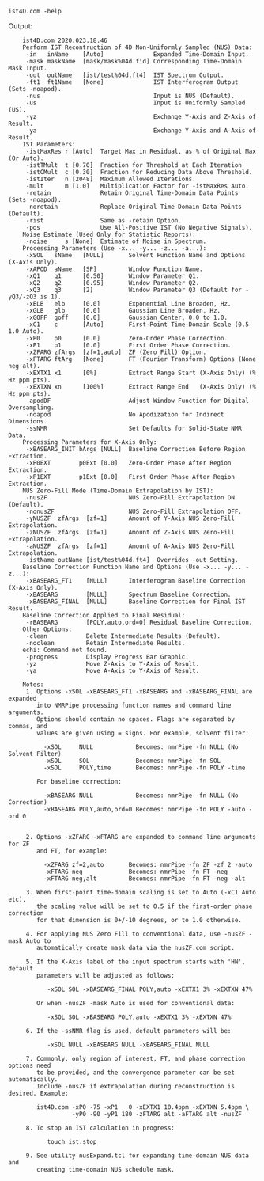 `ist4D.com -help`

Output: 
        
        ist4D.com 2020.023.18.46
        Perform IST Recontruction of 4D Non-Uniformly Sampled (NUS) Data:
         -in   inName    [Auto]              Expanded Time-Domain Input.
         -mask maskName  [mask/mask%04d.fid] Corresponding Time-Domain Mask Input.
         -out  outName   [ist/test%04d.ft4]  IST Spectrum Output.
         -ft1  ft1Name   [None]              IST Interferogram Output (Sets -noapod).
         -nus                                Input is NUS (Default).
         -us                                 Input is Uniformly Sampled (US).
         -yz                                 Exchange Y-Axis and Z-Axis of Result.
         -ya                                 Exchange Y-Axis and A-Axis of Result.
        IST Parameters:
         -istMaxRes r [Auto]  Target Max in Residual, as % of Original Max (Or Auto).
         -istTMult  t [0.70]  Fraction for Threshold at Each Iteration
         -istCMult  c [0.30]  Fraction for Reducing Data Above Threshold.
         -istIter   n [2048]  Maximum Allowed Iterations.
         -mult      m [1.0]   Multiplication Factor for -istMaxRes Auto.
         -retain              Retain Original Time-Domain Data Points (Sets -noapod).
         -noretain            Replace Original Time-Domain Data Points (Default).
         -rist                Same as -retain Option.
         -pos                 Use All-Positive IST (No Negative Signals).
        Noise Estimate (Used Only for Statistic Reports):
         -noise     s [None]  Estimate of Noise in Spectrum.
        Processing Parameters (Use -x... -y... -z... -a...):
         -xSOL   sName   [NULL]       Solvent Function Name and Options (X-Axis Only).
         -xAPOD  aName   [SP]         Window Function Name.
         -xQ1    q1      [0.50]       Window Parameter Q1.
         -xQ2    q2      [0.95]       Window Parameter Q2.
         -xQ3    q3      [2]          Window Parameter Q3 (Default for -yQ3/-zQ3 is 1).
         -xELB   elb     [0.0]        Exponential Line Broaden, Hz.
         -xGLB   glb     [0.0]        Gaussian Line Broaden, Hz.
         -xGOFF  goff    [0.0]        Gaussian Center, 0.0 to 1.0.
         -xC1    c       [Auto]       First-Point Time-Domain Scale (0.5 1.0 Auto).
         -xP0    p0      [0.0]        Zero-Order Phase Correction.
         -xP1    p1      [0.0]        First Order Phase Correction.
         -xZFARG zfArgs  [zf=1,auto]  ZF (Zero Fill) Option.
         -xFTARG ftArg   [None]       FT (Fourier Transform) Options (None neg alt).
         -xEXTX1 x1      [0%]         Extract Range Start (X-Axis Only) (% Hz ppm pts).
         -xEXTXN xn      [100%]       Extract Range End   (X-Axis Only) (% Hz ppm pts).
         -apodDF                      Adjust Window Function for Digital Oversampling.
         -noapod                      No Apodization for Indirect Dimensions.
         -ssNMR                       Set Defaults for Solid-State NMR Data.
        Processing Parameters for X-Axis Only:
         -xBASEARG_INIT bArgs [NULL]  Baseline Correction Before Region Extraction.
         -xP0EXT        p0Ext [0.0]   Zero-Order Phase After Region Extraction.
         -xP1EXT        p1Ext [0.0]   First Order Phase After Region Extraction.
        NUS Zero-Fill Mode (Time-Domain Extrapolation by IST):
         -nusZF                       NUS Zero-Fill Extrapolation ON (Default).
         -nonusZF                     NUS Zero-Fill Extrapolation OFF.
         -yNUSZF  zfArgs  [zf=1]      Amount of Y-Axis NUS Zero-Fill Extrapolation.
         -zNUSZF  zfArgs  [zf=1]      Amount of Z-Axis NUS Zero-Fill Extrapolation.
         -aNUSZF  zfArgs  [zf=1]      Amount of A-Axis NUS Zero-Fill Extrapolation.
         -istName outName [ist/test%04d.ft4]  Overrides -out Setting.
        Baseline Correction Function Name and Options (Use -x... -y... -z...):
         -xBASEARG_FT1    [NULL]      Interferogram Baseline Correction (X-Axis Only).
         -xBASEARG        [NULL]      Spectrum Baseline Correction.
         -xBASEARG_FINAL  [NULL]      Baseline Correction for Final IST Result.
        Baseline Correction Applied to Final Residual:
         -rBASEARG        [POLY,auto,ord=0] Residual Baseline Correction.
        Other Options:
         -clean           Delete Intermediate Results (Default).
         -noclean         Retain Intermediate Results.
        echi: Command not found.
         -progress        Display Progress Bar Graphic.
         -yz              Move Z-Axis to Y-Axis of Result.
         -ya              Move A-Axis to Y-Axis of Result.

        Notes:
         1. Options -xSOL -xBASEARG_FT1 -xBASEARG and -xBASEARG_FINAL are expanded
            into NMRPipe processing function names and command line arguments.
            Options should contain no spaces. Flags are separated by commas, and
            values are given using = signs. For example, solvent filter:

              -xSOL     NULL            Becomes: nmrPipe -fn NULL (No Solvent Filter)
              -xSOL     SOL             Becomes: nmrPipe -fn SOL
              -xSOL     POLY,time       Becomes: nmrPipe -fn POLY -time

            For baseline correction:

              -xBASEARG NULL            Becomes: nmrPipe -fn NULL (No Correction)
              -xBASEARG POLY,auto,ord=0 Becomes: nmrPipe -fn POLY -auto -ord 0


         2. Options -xZFARG -xFTARG are expanded to command line arguments for ZF
            and FT, for example:

              -xZFARG zf=2,auto       Becomes: nmrPipe -fn ZF -zf 2 -auto
              -xFTARG neg             Becomes: nmrPipe -fn FT -neg
              -xFTARG neg,alt         Becomes: nmrPipe -fn FT -neg -alt

         3. When first-point time-domain scaling is set to Auto (-xC1 Auto etc),
            the scaling value will be set to 0.5 if the first-order phase correction
            for that dimension is 0+/-10 degrees, or to 1.0 otherwise.

         4. For applying NUS Zero Fill to conventional data, use -nusZF -mask Auto to
            automatically create mask data via the nusZF.com script.

         5. If the X-Axis label of the input spectrum starts with 'HN', default
            parameters will be adjusted as follows:

               -xSOL SOL -xBASEARG_FINAL POLY,auto -xEXTX1 3% -xEXTXN 47%

            Or when -nusZF -mask Auto is used for conventional data:

               -xSOL SOL -xBASEARG POLY,auto -xEXTX1 3% -xEXTXN 47%

         6. If the -ssNMR flag is used, default parameters will be:

               -xSOL NULL -xBASEARG NULL -xBASEARG_FINAL NULL

         7. Commonly, only region of interest, FT, and phase correction options need
            to be provided, and the convergence parameter can be set automatically.
            Include -nusZF if extrapolation during reconstruction is desired. Example:

            ist4D.com -xP0 -75 -xP1   0 -xEXTX1 10.4ppm -xEXTXN 5.4ppm \
                      -yP0 -90 -yP1 180 -zFTARG alt -aFTARG alt -nusZF

         8. To stop an IST calculation in progress:

               touch ist.stop

         9. See utility nusExpand.tcl for expanding time-domain NUS data and
            creating time-domain NUS schedule mask.
